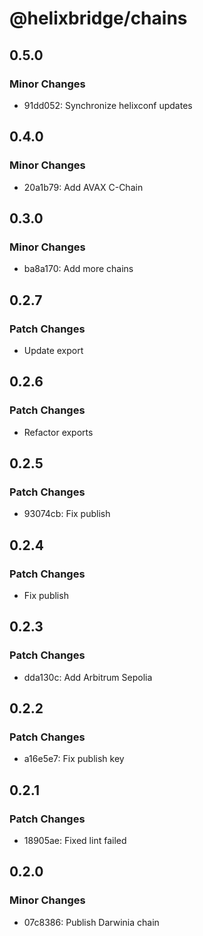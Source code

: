 # @helixbridge/chains

## 0.5.0

### Minor Changes

- 91dd052: Synchronize helixconf updates

## 0.4.0

### Minor Changes

- 20a1b79: Add AVAX C-Chain

## 0.3.0

### Minor Changes

- ba8a170: Add more chains

## 0.2.7

### Patch Changes

- Update export

## 0.2.6

### Patch Changes

- Refactor exports

## 0.2.5

### Patch Changes

- 93074cb: Fix publish

## 0.2.4

### Patch Changes

- Fix publish

## 0.2.3

### Patch Changes

- dda130c: Add Arbitrum Sepolia

## 0.2.2

### Patch Changes

- a16e5e7: Fix publish key

## 0.2.1

### Patch Changes

- 18905ae: Fixed lint failed

## 0.2.0

### Minor Changes

- 07c8386: Publish Darwinia chain
